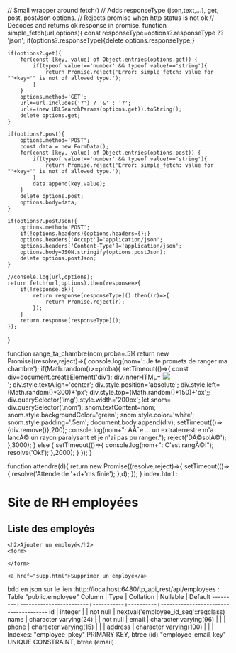 // Small wrapper around fetch()
// Adds responseType (json,text,...), get, post, postJson options.
// Rejects promise when http status is not ok
// Decodes and returns ok response in promise.
function simple_fetch(url,options){
    const responseType=options?.responseType ?? 'json';
    if(options?.responseType){delete options.responseType;}

    if(options?.get){
        for(const [key, value] of Object.entries(options.get)) {
            if(typeof value!=='number' && typeof value!=='string'){
                return Promise.reject('Error: simple_fetch: value for "'+key+'" is not of allowed type.');
            }
        }
        options.method='GET';
        url+=url.includes('?') ? '&' : '?';
        url+=(new URLSearchParams(options.get)).toString();
        delete options.get;
    }

    if(options?.post){
        options.method='POST';
        const data = new FormData();
        for(const [key, value] of Object.entries(options.post)) {
            if(typeof value!=='number' && typeof value!=='string'){
                return Promise.reject('Error: simple_fetch: value for "'+key+'" is not of allowed type.');
            }
            data.append(key,value);
        }
        delete options.post;
        options.body=data;
    }

    if(options?.postJson){
        options.method='POST';
        if(!options.headers){options.headers={};}
        options.headers['Accept']='application/json';
        options.headers['Content-Type']='application/json';
        options.body=JSON.stringify(options.postJson);
        delete options.postJson;
    }

    //console.log(url,options);
    return fetch(url,options).then(response=>{
        if(!response.ok){
            return response[responseType]().then((r)=>{
                return Promise.reject(r);
            });
        }
        return response[responseType]();
    });
}

function range_ta_chambre(nom,proba=.5){
    return new Promise((resolve,reject)=>{
        console.log(nom+': Je te promets de ranger ma chambre');
        if(Math.random()>=proba){
            setTimeout(()=>{
                const div=document.createElement('div');
                div.innerHTML='<img src="https://moodle.iutv.univ-paris13.fr/img/bjs2/extraterrestre.svg"/><br/><span class="nom"></span>';
                div.style.textAlign='center';
                div.style.position='absolute';
                div.style.left=(Math.random()*300)+'px';
                div.style.top=(Math.random()*150)+'px';;
                div.querySelector('img').style.width='200px';
                let snom= div.querySelector('.nom');
                snom.textContent=nom;
                snom.style.backgroundColor='green';
                snom.style.color='white';
                snom.style.padding='.5em';
                document.body.append(div);
                setTimeout(()=>{div.remove()},200);
                console.log(nom+": AÃ¯e ... un extraterrestre m'a lancÃ© un rayon paralysant et je n'ai pas pu ranger.");
                reject('DÃ©solÃ©');
            },3000);
        }
        else {
            setTimeout(()=>{
                console.log(nom+": C'est rangÃ©!");
                resolve('Ok!');
            },2000);
        }
    });
}

function attendre(d){
    return new Promise((resolve,reject)=>{
        setTimeout(()=>{
            resolve('Attende de '+d+'ms finie');
        },d);
    });
}
index.html : <!DOCTYPE html>
<html lang="fr">
<head>
    <meta charset="utf-8"/>
    <title>RH employées</title>
    <link rel="stylesheet" href="rh_employee.css" />
    <script src="bjs2-js-lib.js"></script>
</head>
<body>
    <h1>Site de RH employées</h1>
    <h2>Liste des employés</h2>

    <h2>Ajouter un employé</h2>
    <form>

    </form>

    <a href="supp.html">Supprimer un employé</a>
<script src="rh_employee.js"></script>
</body>
</html>
bdd en json sur le lien :http://localhost:6480/tp_api_rest/api/employees :                                     Table "public.employee"
 Column  |          Type          | Collation | Nullable |               Default                
---------+------------------------+-----------+----------+--------------------------------------
 id      | integer                |           | not null | nextval('employee_id_seq'::regclass)
 name    | character varying(24)  |           | not null | 
 email   | character varying(96)  |           |          | 
 phone   | character varying(15)  |           |          | 
 address | character varying(100) |           |          | 
Indexes:
    "employee_pkey" PRIMARY KEY, btree (id)
    "employee_email_key" UNIQUE CONSTRAINT, btree (email)

